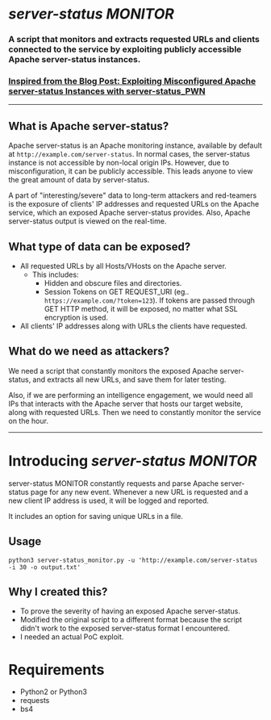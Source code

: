 *server-status MONITOR*
=====================

### A script that monitors and extracts requested URLs and clients connected to the service by exploiting publicly accessible Apache server-status instances.

### [ Inspired from the Blog Post: Exploiting Misconfigured Apache server-status Instances with server-status_PWN](https://mazinahmed.net/blog/exploiting-misconfigured-apache-server-status-instances/)

---

## What is Apache server-status?

Apache server-status is an Apache monitoring instance, available by default at `http://example.com/server-status`. In normal cases, the server-status instance is not accessible by non-local origin IPs. However, due to misconfiguration, it can be publicly accessible. This leads anyone to view the great amount of data by server-status.

A part of "interesting/severe" data to long-term attackers and red-teamers is the exposure of clients' IP addresses and requested URLs on the Apache service, which an exposed Apache server-status provides. Also, Apache server-status output is viewed on the real-time.

## What type of data can be exposed?

* All requested URLs by all Hosts/VHosts on the Apache server.
	* This includes:
		* Hidden and obscure files and directories.
		* Session Tokens on GET REQUEST_URI (eg.. `https://example.com/?token=123`). If tokens are passed through GET HTTP method, it will be exposed, no matter what SSL encryption is used.
* All clients' IP addresses along with URLs the clients have requested.


## What do we need as attackers?

We need a script that constantly monitors the exposed Apache server-status, and extracts all new URLs, and save them for later testing.

Also, if we are performing an intelligence engagement, we would need all IPs that interacts with the Apache server that hosts our target website, along with requested URLs. Then we need to constantly monitor the service on the hour.

---

# Introducing *server-status MONITOR*

server-status MONITOR constantly requests and parse Apache server-status page for any new event. Whenever a new URL is requested and a new client IP address is used, it will be logged and reported.

It includes an option for saving unique URLs in a file.


## **Usage**

`python3 server-status_monitor.py -u 'http://example.com/server-status -i 30 -o output.txt'`


## **Why I created this?**

* To prove the severity of having an exposed Apache server-status. 
* Modified the original script to a different format because the script didn't work to the exposed server-status format I encountered.
* I needed an actual PoC exploit.

# **Requirements**

* Python2 or Python3
* requests
* bs4
